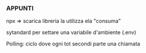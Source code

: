 ### APPUNTI
npx => scarica libreria la utilizza ela "consuma"

sytandard per settare una variabile d'ambiente (.env)

Polling: ciclo dove ogni tot secondi parte una chiamata 